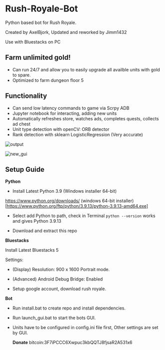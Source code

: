 # Rush-Royale-Bot
Python based bot for Rush Royale.

Created by AxelBjork, Updated and reworked by Jimm1432

Use with Bluestacks on PC

## Farm unlimited gold!
* Can run 24/7 and allow you to easily upgrade all availble units with gold to spare.
* Optimized to farm dungeon floor 5 

## Functionality 
* Can send low latency commands to game via Scrpy ADB
* Jupyter notebook for interacting, adding new units
* Automatically refreshes store, watches ads, completes quests, collects ad chest
* Unit type detection with openCV: ORB detector
* Rank detection with sklearn LogisticRegression (Very accurate)

![output](https://user-images.githubusercontent.com/71280183/171181226-d680e7ca-729f-4c3d-8fc6-573736371dfb.png)

![new_gui](https://user-images.githubusercontent.com/71280183/183141310-841b100a-2ddb-4f59-a6d9-4c7789ba72db.png)



## Setup Guide

**Python**

* Install Latest Python 3.9 (Windows installer 64-bit)

https://www.python.org/downloads/ (windows 64-bit installer)[https://www.python.org/ftp/python/3.9.13/python-3.9.13-amd64.exe]

* Select add Python to path, check in Terminal `python --version`  works and gives Python 3.9.13

* Download and extract this repo

**Bluestacks**

Install Latest Bluestacks 5

Settings:

* (Display) Resolution: 900 x 1600 Portrait mode. 

* (Advanced) Android Debug Bridge: Enabled 

* Setup google account, download rush royale.

**Bot**

* Run install.bat to create repo and install dependencies.

* Run launch_gui.bat to start the bots GUI.

* Units have to be configured in config.ini file first, Other settings are set by GUI.

  **Donate**
bitcoin:3F7iPCCC6Xwpuc3kbQQTJ8fjsaR2A531x6

